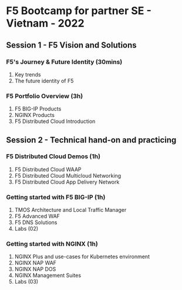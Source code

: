 F5 Bootcamp for partner SE - Vietnam - 2022
=================================

## Session 1 - F5 Vision and Solutions

### F5's Journey & Future Identity (30mins)
<ol>
  <li>Key trends</li>
  <li>The future identity of F5</li>
</ol>

### F5 Portfolio Overview (3h)
<ol>
  <li>F5 BIG-IP Products</li>
  <li>NGINX Products</li>
  <li>F5 Distributed Cloud Introduction</li>
</ol>

## Session 2 - Technical hand-on and practicing

### F5 Distributed Cloud Demos (1h)
<ol>
  <li>F5 Distributed Cloud WAAP</li>
  <li>F5 Distributed Cloud Multicloud Networking</li>
  <li>F5 Distributed Cloud App Delivery Network</li>
</ol>

### Getting started with F5 BIG-IP (1h)
<ol>
  <li>TMOS Architecture and Local Traffic Manager</li>
  <li>F5 Advanced WAF</li>
  <li>F5 DNS Solutions</li>
  <li>Labs (02)</li>
</ol>

### Getting started with NGINX (1h)
<ol>
  <li>NGINX Plus and use-cases for Kubernetes environment</li>
  <li>NGINX NAP WAF</li>
  <li>NGINX NAP DOS</li>
  <li>NGINX Management Suites</li>
  <li>Labs (03)</li>
</ol>

